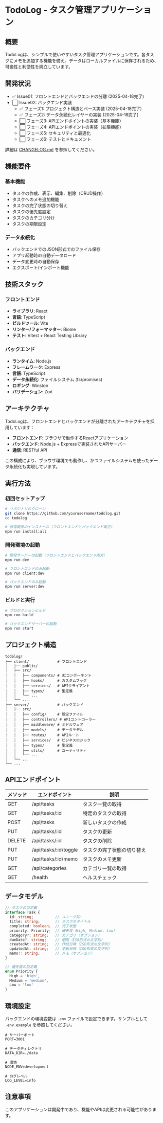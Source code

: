 # TodoLog - タスク管理アプリケーション

## 概要

TodoLogは、シンプルで使いやすいタスク管理アプリケーションです。各タスクにメモを追加する機能を備え、データはローカルファイルに保存されるため、可搬性と利便性を両立しています。

## 開発状況

- ✅ Issue01: フロントエンドとバックエンドの分離 (2025-04-18完了)
- ⬜ Issue02: バックエンド実装
  - ✅ フェーズ1: プロジェクト構造とベース実装 (2025-04-18完了)
  - ✅ フェーズ2: データ永続化レイヤーの実装 (2025-04-18完了)
  - ⬜ フェーズ3: APIエンドポイントの実装（基本機能）
  - ⬜ フェーズ4: APIエンドポイントの実装（拡張機能）
  - ⬜ フェーズ5: セキュリティと最適化
  - ⬜ フェーズ6: テストとドキュメント

詳細は [CHANGELOG.md](./CHANGELOG.md) を参照してください。

## 機能要件

### 基本機能
- タスクの作成、表示、編集、削除（CRUD操作）
- タスクへのメモ追加機能
- タスクの完了状態の切り替え
- タスクの優先度設定
- タスクのカテゴリ分け
- タスクの期限設定

### データ永続化
- バックエンドでのJSON形式でのファイル保存
- アプリ起動時の自動データロード
- データ変更時の自動保存
- エクスポート/インポート機能

## 技術スタック

### フロントエンド
- **ライブラリ**: React
- **言語**: TypeScript
- **ビルドツール**: Vite
- **リンター/フォーマッター**: Biome
- **テスト**: Vitest + React Testing Library

### バックエンド
- **ランタイム**: Node.js
- **フレームワーク**: Express
- **言語**: TypeScript
- **データ永続化**: ファイルシステム (fs/promises)
- **ロギング**: Winston
- **バリデーション**: Zod

## アーキテクチャ

TodoLogは、フロントエンドとバックエンドが分離されたアーキテクチャを採用しています：

- **フロントエンド**: ブラウザで動作するReactアプリケーション
- **バックエンド**: Node.js + Expressで実装されたAPIサーバー
- **通信**: RESTful API

この構成により、ブラウザ環境でも動作し、かつファイルシステムを使ったデータ永続化も実現しています。

## 実行方法

### 初回セットアップ

```bash
# リポジトリのクローン
git clone https://github.com/yourusername/todolog.git
cd todolog

# 依存関係のインストール（フロントエンドとバックエンド両方）
npm run install:all
```

### 開発環境の起動

```bash
# 開発サーバーの起動（フロントエンドとバックエンド両方）
npm run dev

# フロントエンドのみ起動
npm run client:dev

# バックエンドのみ起動
npm run server:dev
```

### ビルドと実行

```bash
# プロダクションビルド
npm run build

# バックエンドサーバーの起動
npm run start
```

## プロジェクト構造

```
todolog/
├── client/             # フロントエンド
│   ├── public/
│   ├── src/
│   │   ├── components/ # UIコンポーネント
│   │   ├── hooks/      # カスタムフック
│   │   ├── services/   # APIクライアント
│   │   ├── types/      # 型定義
│   │   └── ...
│   └── ...
├── server/             # バックエンド
│   ├── src/
│   │   ├── config/     # 設定ファイル
│   │   ├── controllers/ # APIコントローラー
│   │   ├── middleware/ # ミドルウェア
│   │   ├── models/     # データモデル
│   │   ├── routes/     # APIルート
│   │   ├── services/   # ビジネスロジック
│   │   ├── types/      # 型定義
│   │   ├── utils/      # ユーティリティ
│   │   └── ...
│   └── ...
└── ...
```

## APIエンドポイント

| メソッド | エンドポイント | 説明 |
|---------|--------------|------|
| GET | /api/tasks | タスク一覧の取得 |
| GET | /api/tasks/:id | 特定のタスクの取得 |
| POST | /api/tasks | 新しいタスクの作成 |
| PUT | /api/tasks/:id | タスクの更新 |
| DELETE | /api/tasks/:id | タスクの削除 |
| PUT | /api/tasks/:id/toggle | タスクの完了状態の切り替え |
| PUT | /api/tasks/:id/memo | タスクのメモ更新 |
| GET | /api/categories | カテゴリ一覧の取得 |
| GET | /health | ヘルスチェック |

## データモデル

```typescript
// タスクの型定義
interface Task {
  id: string;          // ユニークID
  title: string;       // タスクのタイトル
  completed: boolean;  // 完了状態
  priority: Priority;  // 優先度（High, Medium, Low）
  category?: string;   // カテゴリ（オプション）
  dueDate?: string;    // 期限（ISO形式の文字列）
  createdAt: string;   // 作成日時（ISO形式の文字列）
  updatedAt: string;   // 更新日時（ISO形式の文字列）
  memo?: string;       // メモ（オプション）
}

// 優先度の型定義
enum Priority {
  High = 'high',
  Medium = 'medium',
  Low = 'low'
}
```

## 環境設定

バックエンドの環境変数は `.env` ファイルで設定できます。サンプルとして `.env.example` を参照してください。

```
# サーバーポート
PORT=3001

# データディレクトリ
DATA_DIR=./data

# 環境
NODE_ENV=development

# ログレベル
LOG_LEVEL=info
```

## 注意事項

このアプリケーションは開発中であり、機能やAPIは変更される可能性があります。
